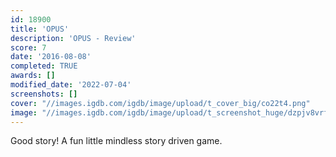 ```yaml
---
id: 18900
title: 'OPUS'
description: 'OPUS - Review'
score: 7
date: '2016-08-08'
completed: TRUE
awards: []
modified_date: '2022-07-04'
screenshots: []
cover: "//images.igdb.com/igdb/image/upload/t_cover_big/co22t4.png"
image: "//images.igdb.com/igdb/image/upload/t_screenshot_huge/dzpjv8vrfheuiiuxoayo.jpg"
---
```

Good story! A fun little mindless story driven game.